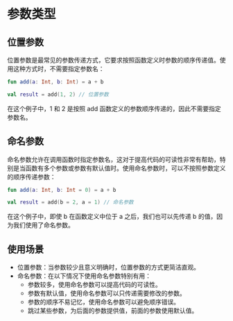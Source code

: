 # 参数类型

## 位置参数

位置参数是最常见的参数传递方式，它要求按照函数定义时参数的顺序传递值。使用这种方式时，不需要指定参数名：

```kt
fun add(a: Int, b: Int) = a + b

val result = add(1, 2) // 位置参数
```

在这个例子中，1 和 2 是按照 add 函数定义的参数顺序传递的，因此不需要指定参数名。

## 命名参数

命名参数允许在调用函数时指定参数名，这对于提高代码的可读性非常有帮助，特别是当函数有多个参数或参数有默认值时。使用命名参数时，可以不按照参数定义的顺序传递参数：

```kt
fun add(a: Int, b: Int = 0) = a + b

val result = add(b = 2, a = 1) // 命名参数
```

在这个例子中，即使 b 在函数定义中位于 a 之后，我们也可以先传递 b 的值，因为我们使用了命名参数。

## 使用场景

-   位置参数：当参数较少且意义明确时，位置参数的方式更简洁直观。
-   命名参数：在以下情况下使用命名参数特别有用：
    -   参数较多，使用命名参数可以提高代码的可读性。
    -   参数有默认值，使用命名参数可以只传递需要修改的参数。
    -   参数的顺序不易记忆，使用命名参数可以避免顺序错误。
    -   跳过某些参数，为后面的参数提供值，前面的参数使用默认值。

